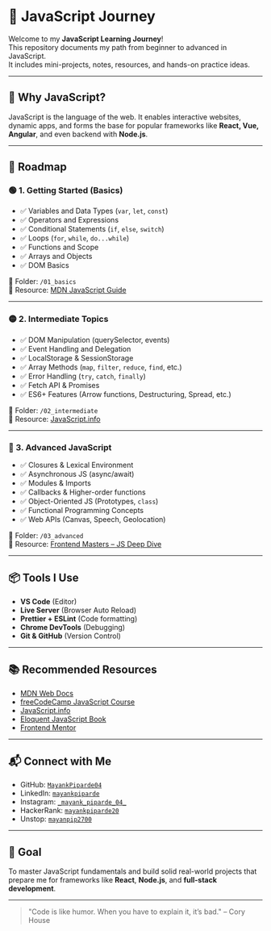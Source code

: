 # 🚀 JavaScript Journey

Welcome to my **JavaScript Learning Journey**!  
This repository documents my path from beginner to advanced in JavaScript.  
It includes mini-projects, notes, resources, and hands-on practice ideas.

---

## 📌 Why JavaScript?

JavaScript is the language of the web. It enables interactive websites, dynamic apps, and forms the base for popular frameworks like **React, Vue, Angular**, and even backend with **Node.js**.

---

## 🧭 Roadmap

### 🟢 1. Getting Started (Basics)

- ✅ Variables and Data Types (`var`, `let`, `const`)
- ✅ Operators and Expressions
- ✅ Conditional Statements (`if`, `else`, `switch`)
- ✅ Loops (`for`, `while`, `do...while`)
- ✅ Functions and Scope
- ✅ Arrays and Objects
- ✅ DOM Basics

📁 Folder: `/01_basics`  
🔗 Resource: [MDN JavaScript Guide](https://developer.mozilla.org/en-US/docs/Web/JavaScript/Guide)

---

### 🟡 2. Intermediate Topics

- ✅ DOM Manipulation (querySelector, events)
- ✅ Event Handling and Delegation
- ✅ LocalStorage & SessionStorage
- ✅ Array Methods (`map`, `filter`, `reduce`, `find`, etc.)
- ✅ Error Handling (`try`, `catch`, `finally`)
- ✅ Fetch API & Promises
- ✅ ES6+ Features (Arrow functions, Destructuring, Spread, etc.)

📁 Folder: `/02_intermediate`  
🔗 Resource: [JavaScript.info](https://javascript.info/)

---

### 🔵 3. Advanced JavaScript

- ✅ Closures & Lexical Environment
- ✅ Asynchronous JS (async/await)
- ✅ Modules & Imports
- ✅ Callbacks & Higher-order functions
- ✅ Object-Oriented JS (Prototypes, `class`)
- ✅ Functional Programming Concepts
- ✅ Web APIs (Canvas, Speech, Geolocation)

📁 Folder: `/03_advanced`  
🔗 Resource: [Frontend Masters – JS Deep Dive](https://frontendmasters.com)

---

## 📦 Tools I Use

- **VS Code** (Editor)
- **Live Server** (Browser Auto Reload)
- **Prettier + ESLint** (Code formatting)
- **Chrome DevTools** (Debugging)
- **Git & GitHub** (Version Control)

---

## 📚 Recommended Resources

- [MDN Web Docs](https://developer.mozilla.org/en-US/)
- [freeCodeCamp JavaScript Course](https://www.freecodecamp.org/learn)
- [JavaScript.info](https://javascript.info/)
- [Eloquent JavaScript Book](https://eloquentjavascript.net/)
- [Frontend Mentor](https://www.frontendmentor.io/)

---

## 📬 Connect with Me

- GitHub: [`MayankPiparde04`](https://github.com/MayankPiparde04)
- LinkedIn: [`mayankpiparde`](https://www.linkedin.com/in/mayankpiparde)
- Instagram: [`_mayank_piparde_04_`](https://www.instagram.com/_mayank_piparde_04_)
- HackerRank: [`mayankpiparde20`](https://www.hackerrank.com/profile/mayankpiparde20)
- Unstop: [`mayanpip2700`](https://unstop.com/u/mayanpip2700)

---

## 🏁 Goal

To master JavaScript fundamentals and build solid real-world projects that prepare me for frameworks like **React**, **Node.js**, and **full-stack development**.

---

> "Code is like humor. When you have to explain it, it’s bad." – Cory House
